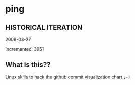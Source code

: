 # ping

## HISTORICAL ITERATION
2008-03-27

Incremented: 3951

## What is this?? 
Linux skills to hack the github commit visualization chart `;-)`
